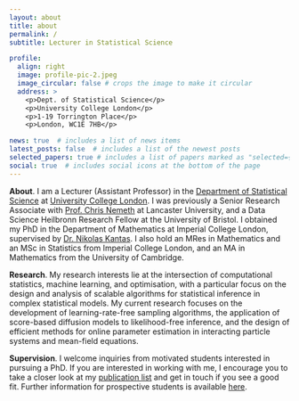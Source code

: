 ```yaml
---
layout: about
title: about
permalink: /
subtitle: Lecturer in Statistical Science

profile:
  align: right
  image: profile-pic-2.jpeg
  image_circular: false # crops the image to make it circular
  address: >
    <p>Dept. of Statistical Science</p>
    <p>University College London</p>
    <p>1-19 Torrington Place</p>
    <p>London, WC1E 7HB</p>

news: true  # includes a list of news items
latest_posts: false  # includes a list of the newest posts
selected_papers: true # includes a list of papers marked as "selected={true}"
social: true  # includes social icons at the bottom of the page
---
```


**About**. I am a Lecturer (Assistant Professor) in the <a href="https://www.ucl.ac.uk/statistics/department-statistical-science">Department of Statistical Science</a> at <a href="https://www.ucl.ac.uk/">University College London</a>. I was previously a Senior Research Associate with <a href="https://chris-nemeth.github.io/">Prof. Chris Nemeth</a> at Lancaster University, and a Data Science Heilbronn Research Fellow at the University of Bristol. I obtained my PhD in the Department of Mathematics at Imperial College London, supervised by <a href="http://wwwf.imperial.ac.uk/~nkantas/">Dr. Nikolas Kantas</a>. I also hold an MRes in Mathematics and an MSc in Statistics from Imperial College London, and an MA in Mathematics from the University of Cambridge.

**Research**. My research interests lie at the intersection of computational statistics, machine learning, and optimisation, with a particular focus on the design and analysis of scalable algorithms for statistical inference in complex statistical models. My current research focuses on the development of learning-rate-free sampling algorithms, the application of score-based diffusion models to likelihood-free inference, and the design of efficient methods for online parameter estimation in interacting particle systems and mean-field equations.  

**Supervision**. I welcome inquiries from motivated students interested in pursuing a PhD. If you are interested in working with me, I encourage you to take a closer look at my [publication list](https://louissharrock.github.io/publications/) and get in touch if you see a good fit. Further information for prospective students is available [here](https://www.ucl.ac.uk/statistics/prospective-postgraduates/phd).
